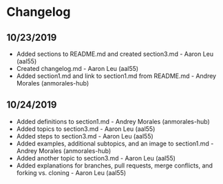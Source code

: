 # Changelog

## 10/23/2019
* Added sections to README.md and created section3.md - Aaron Leu (aal55)
* Created changelog.md - Aaron Leu (aal55)
* Added section1.md and link to section1.md from README.md - Andrey Morales (anmorales-hub)

## 10/24/2019
* Added definitions to section1.md - Andrey Morales (anmorales-hub)
* Added topics to section3.md - Aaron Leu (aal55)
* Added steps to section3.md - Aaron Leu (aal55)
* Added examples, additional subtopics, and an image to section1.md - Andrey Morales (anmorales-hub)
* Added another topic to section3.md - Aaron Leu (aal55)
* Added explanations for branches, pull requests, merge conflicts, and forking vs. cloning - Aaron Leu (aal55)

